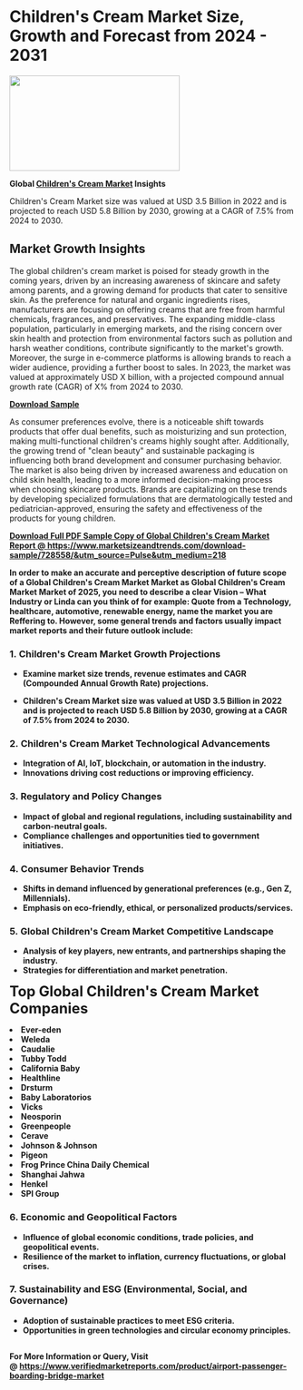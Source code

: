 <H1>Children's Cream Market Size, Growth and Forecast from 2024 - 2031</H1><img class="aligncenter size-medium wp-image-584254" src="https://thirdeyenews.in/wp-content/uploads/2024/09/Global-Market-Research-300x168.jpeg" alt="" width="300" height="168" /><p><strong>Global&nbsp;<a href="https://www.marketsizeandtrends.com/download-sample/728558/&amp;utm_source=Pulse&amp;utm_medium=218">Children's Cream Market</a> Insights</strong></p><p>Children's Cream Market size was valued at USD 3.5 Billion in 2022 and is projected to reach USD 5.8 Billion by 2030, growing at a CAGR of 7.5% from 2024 to 2030.</p><p><h2>Market Growth Insights</h2> <p>The global children's cream market is poised for steady growth in the coming years, driven by an increasing awareness of skincare and safety among parents, and a growing demand for products that cater to sensitive skin. As the preference for natural and organic ingredients rises, manufacturers are focusing on offering creams that are free from harmful chemicals, fragrances, and preservatives. The expanding middle-class population, particularly in emerging markets, and the rising concern over skin health and protection from environmental factors such as pollution and harsh weather conditions, contribute significantly to the market's growth. Moreover, the surge in e-commerce platforms is allowing brands to reach a wider audience, providing a further boost to sales. In 2023, the market was valued at approximately USD X billion, with a projected compound annual growth rate (CAGR) of X% from 2024 to 2030.</p> <p><strong><a href="#">Download Sample</a></strong></p> <p>As consumer preferences evolve, there is a noticeable shift towards products that offer dual benefits, such as moisturizing and sun protection, making multi-functional children's creams highly sought after. Additionally, the growing trend of "clean beauty" and sustainable packaging is influencing both brand development and consumer purchasing behavior. The market is also being driven by increased awareness and education on child skin health, leading to a more informed decision-making process when choosing skincare products. Brands are capitalizing on these trends by developing specialized formulations that are dermatologically tested and pediatrician-approved, ensuring the safety and effectiveness of the products for young children.</p> <p><strong><a href="#"></p><p><span class=""><strong>Download Full PDF Sample Copy of Global Children's Cream Market Report</strong> @ <a href="https://www.marketsizeandtrends.com/download-sample/728558/&amp;utm_source=Pulse&amp;utm_medium=218" target="_blank">https://www.marketsizeandtrends.com/download-sample/728558/&amp;utm_source=Pulse&amp;utm_medium=218</a></span></p><p>In order to make an accurate and perceptive description of future scope of a Global&nbsp;Children's Cream Market Market as Global&nbsp;Children's Cream Market Market of 2025, you need to describe a clear Vision &ndash; What Industry or Linda can you think of for example: Quote from a Technology, healthcare, automotive, renewable energy, name the market you are Reffering to. However, some general trends and factors usually impact market reports and their future outlook include:</p><h3>1.&nbsp;<strong>Children's Cream Market Growth Projections</strong></h3><ul><li>Examine market size trends, revenue estimates and CAGR (Compounded Annual Growth Rate) projections.</li><li><p>Children's Cream Market size was valued at USD 3.5 Billion in 2022 and is projected to reach USD 5.8 Billion by 2030, growing at a CAGR of 7.5% from 2024 to 2030.</p></li></ul><h3>2.&nbsp;<strong>Children's Cream Market Technological Advancements</strong></h3><ul><li>Integration of AI, IoT, blockchain, or automation in the industry.</li><li>Innovations driving cost reductions or improving efficiency.</li></ul><h3>3.&nbsp;<strong>Regulatory and Policy Changes</strong></h3><ul><li>Impact of global and regional regulations, including sustainability and carbon-neutral goals.</li><li>Compliance challenges and opportunities tied to government initiatives.</li></ul><h3>4.&nbsp;<strong>Consumer Behavior Trends</strong></h3><ul><li>Shifts in demand influenced by generational preferences (e.g., Gen Z, Millennials).</li><li>Emphasis on eco-friendly, ethical, or personalized products/services.</li></ul><h3>5.&nbsp;<strong>Global Children's Cream Market Competitive Landscape</strong></h3><ul><li>Analysis of key players, new entrants, and partnerships shaping the industry.</li><li>Strategies for differentiation and market penetration.</li></ul><p data-pm-slice="1 1 []"><span style="color: inherit; font-family: inherit; font-size: 25px;">Top Global Children's Cream Market Companies</span></p><div class="" data-test-id=""><p><li>Ever-eden</li><li> Weleda</li><li> Caudalie</li><li> Tubby Todd</li><li> California Baby</li><li> Healthline</li><li> Drsturm</li><li> Baby Laboratorios</li><li> Vicks</li><li> Neosporin</li><li> Greenpeople</li><li> Cerave</li><li> Johnson & Johnson</li><li> Pigeon</li><li> Frog Prince China Daily Chemical</li><li> Shanghai Jahwa</li><li> Henkel</li><li> SPI Group</li></p></div><h3>6.&nbsp;<strong>Economic and Geopolitical Factors</strong></h3><ul><li>Influence of global economic conditions, trade policies, and geopolitical events.</li><li>Resilience of the market to inflation, currency fluctuations, or global crises.</li></ul><h3>7.&nbsp;<strong>Sustainability and ESG (Environmental, Social, and Governance)</strong></h3><ul><li>Adoption of sustainable practices to meet ESG criteria.</li><li>Opportunities in green technologies and circular economy principles.</li></ul><h2><strong style="font-size: 14px;">For More Information or Query, Visit @&nbsp;</strong><a style="background-color: #ffffff; font-size: 14px;" href="https://www.marketsizeandtrends.com/report/children-s-cream-market/" target="_blank">https://www.verifiedmarketreports.com/product/airport-passenger-boarding-bridge-market</a></h2>
